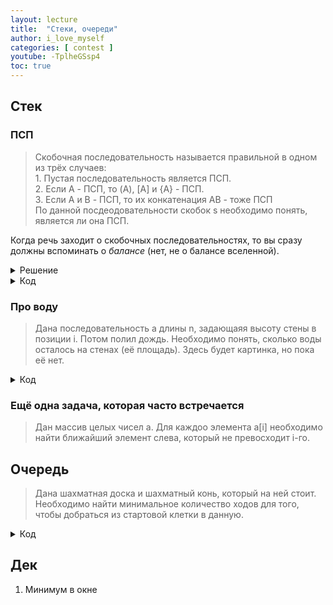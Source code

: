```yaml
---
layout: lecture
title:  "Стеки, очереди"
author: i_love_myself
categories: [ contest ]
youtube: -TplheGSsp4
toc: true
---
```


## Стек

### ПСП
> Скобочная последовательность называется правильной в одном из трёх случаев: <br> 1. Пустая последовательность является ПСП. <br> 2. Если A - ПСП, то (A), [A] и {A} - ПСП. <br> 3. Если A и B - ПСП, то их конкатенация AB - тоже ПСП <br> По данной посдеодовательности скобок s необходимо понять, является ли она ПСП.

Когда речь заходит о скобочных последовательностях, то вы сразу должны вспоминать о _балансе_ (нет, не о балансе вселенной).

<details>
<summary>Решение</summary>
</details>

<details>
<summary>Код</summary>

```cpp
#include <iostream>
#include <algorithm>
#include <vector>
#include <string>

using namespace std;

bool is_match(char a, char b) {
    return a == '(' && b == ')' || a == '[' && b == ']';
}

int main() {
    string s;
    cin >> s;

    vector<char> st;
    for (char c : s) {
        if (c == '(' || c == '[')
            st.push_back(c);
        else {
            if (!st.empty() && is_match(st.back(), c)) {
                st.pop_back();
            }
            else {
                cout << "NO";
                return 0;
            }
        }
    }

    if (st.empty())
        cout << "YES";
    else
        cout << "NO";
}
```

</details>

### Про воду
> Дана последовательность a длины n, задающаяя высоту стены в позиции i. Потом полил дождь. Необходимо понять, сколько воды осталось на стенах (её площадь). Здесь будет картинка, но пока её нет.

<details>
<summary>Код</summary>

```cpp
#include <iostream>
#include <algorithm>
#include <vector>
#include <string>

using namespace std;

int main() {
    int n;
    cin >> n;
    vector<int> a(n);
    for (int& x : a)
        cin >> x;

    int ans = 0;
    vector<int> st; // indexes
    for (int i = 0; i < n; ++i) {
        if (st.empty()) {
            st.push_back(i);
            continue;
        }

        while (!st.empty() && a[i] > a[st.back()]) {
            int h0 = a[st.back()];
            st.pop_back();
            if (!st.empty()) {
                int hor = i - st.back() - 1;
                int vert = min(a[st.back()], a[i]) - h0;
                ans += hor * vert;
            }
        }
        st.push_back(i);
    }

    cout << ans;
}
```

</details>

### Ещё одна задача, которая часто встречается

> Дан массив целых чисел a. Для каждоо элемента a[i] необходимо найти ближайший элемент слева, который не превосходит i-го.

## Очередь

> Дана шахматная доска и шахматный конь, который на ней стоит. Необходимо найти минимальное количество ходов для того, чтобы добраться из стартовой клетки в данную.

<details>
<summary>Код</summary>

```cpp
#include <iostream>
#include <algorithm>
#include <vector>
#include <string>
#include <queue>

using namespace std;

void check(int i, int j, queue<pair<int, int>>& q, vector<vector<bool>>& used, vector<vector<int>>& f, int d) {
    if (i >= 0 && i < 8 && j >= 0 && j < 8 && !used[i][j]) {
        q.push({ i, j });
        used[i][j] = true;
        f[i][j] = d + 1;
    }
}

int main() {
    char a1;
    int b1;
    char a2;
    int b2;

    cin >> a1 >> b1 >> a2 >> b2; // A8 E3
    a1 -= 'A';
    a2 -= 'A';
    b1 -= 1;
    b2 -= 1;
    // [0; 7], [0; 7]

    queue<pair<int, int>> q;
    q.push({ a1, b1 });
    vector<vector<bool>> used(8, vector<bool>(8));
    used[a1][b1] = true;
    vector<vector<int>> f(8, vector<int>(8));
    f[a1][b1] = 0;

    while (!q.empty()) {
        auto [i, j] = q.front();
        q.pop();

        check(i - 2, j - 1, q, used, f, f[i][j]);
        check(i + 2, j - 1, q, used, f, f[i][j]);
        check(i - 2, j + 1, q, used, f, f[i][j]);
        check(i + 2, j + 1, q, used, f, f[i][j]);
        check(i - 1, j - 2, q, used, f, f[i][j]);
        check(i + 1, j - 2, q, used, f, f[i][j]);
        check(i - 1, j + 2, q, used, f, f[i][j]);
        check(i + 1, j + 2, q, used, f, f[i][j]);
    }

    cout << f[a2][b2];
}
```

</details>

## Дек

1. Минимум в окне
